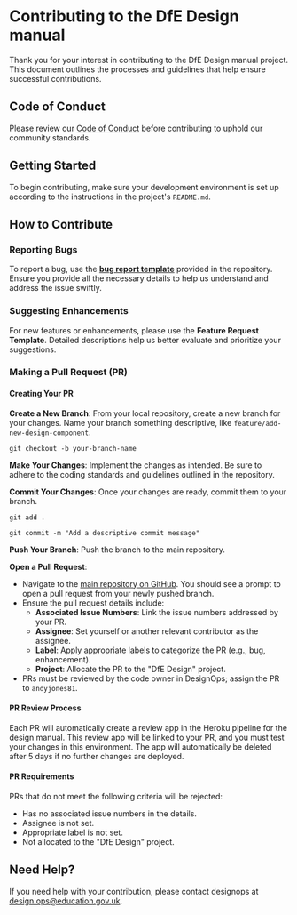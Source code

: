 # Contributing to the DfE Design manual

Thank you for your interest in contributing to the DfE Design manual project. This document outlines the processes and guidelines that help ensure successful contributions.

## Code of Conduct

Please review our [Code of Conduct](https://github.com/DFE-Digital/design?tab=coc-ov-file#) before contributing to uphold our community standards.

## Getting Started

To begin contributing, make sure your development environment is set up according to the instructions in the project's `README.md`.

## How to Contribute

### Reporting Bugs

To report a bug, use the [**bug report template**](https://github.com/DFE-Digital/design/blob/main/.github/ISSUE_TEMPLATE/bug_report.md) provided in the repository. Ensure you provide all the necessary details to help us understand and address the issue swiftly.

### Suggesting Enhancements

For new features or enhancements, please use the **Feature Request Template**. Detailed descriptions help us better evaluate and prioritize your suggestions.

### Making a Pull Request (PR)

#### Creating Your PR

**Create a New Branch**: From your local repository, create a new branch for your changes. Name your branch something descriptive, like `feature/add-new-design-component`.

`git checkout -b your-branch-name`

**Make Your Changes**: Implement the changes as intended. Be sure to adhere to the coding standards and guidelines outlined in the repository.

**Commit Your Changes**: Once your changes are ready, commit them to your branch.

`git add .`

`git commit -m "Add a descriptive commit message"`

**Push Your Branch**: Push the branch to the main repository.

**Open a Pull Request**:

- Navigate to the [main repository on GitHub](https://github.com/DFE-Digital/design). You should see a prompt to open a pull request from your newly pushed branch.
- Ensure the pull request details include:
  - **Associated Issue Numbers**: Link the issue numbers addressed by your PR.
  - **Assignee**: Set yourself or another relevant contributor as the assignee.
  - **Label**: Apply appropriate labels to categorize the PR (e.g., bug, enhancement).
  - **Project**: Allocate the PR to the "DfE Design" project.
- PRs must be reviewed by the code owner in DesignOps; assign the PR to `andyjones81`.

#### PR Review Process

Each PR will automatically create a review app in the Heroku pipeline for the design manual. This review app will be linked to your PR, and you must test your changes in this environment. The app will automatically be deleted after 5 days if no further changes are deployed.

#### PR Requirements

PRs that do not meet the following criteria will be rejected:

- Has no associated issue numbers in the details.
- Assignee is not set.
- Appropriate label is not set.
- Not allocated to the "DfE Design" project.

## Need Help?

If you need help with your contribution, please contact designops at [design.ops@education.gov.uk](mailto:design.ops@education.gov.uk).
